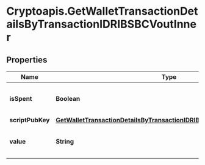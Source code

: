 # Cryptoapis.GetWalletTransactionDetailsByTransactionIDRIBSBCVoutInner

## Properties

Name | Type | Description | Notes
------------ | ------------- | ------------- | -------------
**isSpent** | **Boolean** | Defines whether the output is spent or not. | 
**scriptPubKey** | [**GetWalletTransactionDetailsByTransactionIDRIBSBCVoutInnerScriptPubKey**](GetWalletTransactionDetailsByTransactionIDRIBSBCVoutInnerScriptPubKey.md) |  | 
**value** | **String** | Represents the sent/received amount. | 


